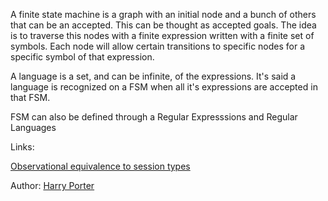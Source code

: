 A finite state machine is a graph with an initial node and a bunch of others that can be an accepted. This can be thought as accepted goals. The idea is to traverse this nodes with a finite expression written with a finite set of symbols. Each node will allow certain transitions to specific nodes for a specific symbol of that expression.

A language is a set, and can be infinite, of the expressions. It's said a language is recognized on a FSM when all it's expressions are accepted in that FSM.

FSM can also be defined through a Regular Expresssions and Regular Languages

Links:

[Observational equivalence to session types](observationaly_equivalence_to_sessions_types.md)

Author:
[Harry Porter](../authors/harry_porter.md)